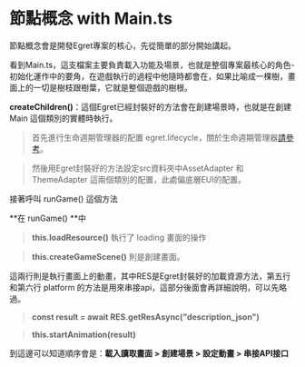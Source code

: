 # 節點概念 with Main.ts



節點概念會是開發Egret專案的核心，先從簡單的部分開始講起。

看到Main.ts，這支檔案主要負責載入功能及場景，也就是整個專案最核心的角色-初始化運作中的要角，在遊戲執行的過程中他隨時都會在，如果比喻成一棵樹，畫面上的一切是樹枝跟樹葉，它就是整個遊戲的樹根。



**createChildren()**：這個Egret已經封裝好的方法會在創建場景時，也就是在創建 Main 這個類別的實體時執行。



> 首先進行生命週期管理器的配置 egret.lifecycle，關於生命週期管理器[請參考](http://developer.egret.com/cn/github/egret-docs/Engine2D/getStarted/lifecycle/index.html)。

> 然後用Egret封裝好的方法設定src資料夾中AssetAdapter 和 ThemeAdapter 這兩個類別的配置，此處偏底層EUI的配置。



接著呼叫 runGame() 這個方法 

**在 runGame() **中 

> **this.loadResource()** 執行了 loading 畫面的操作

> **this.createGameScene()** 則是創建畫面。



這兩行則是執行畫面上的動畫，其中RES是Egret封裝好的加載資源方法，第五行和第六行 platform 的方法是用來串接api，這部分後面會再詳細說明，可以先略過。

> **const result = await RES.getResAsync("description_json")**

> **this.startAnimation(result)**



到這邊可以知道順序會是：**載入讀取畫面 > 創建場景 > 設定動畫 > 串接API接口**



